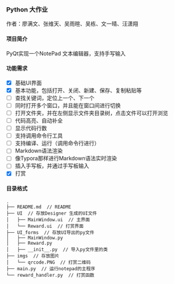 ### Python 大作业

作者：廖满文、张维天、吴雨暄、吴栋、文一晴、汪潇翔

#### 项目简介

PyQt实现一个NotePad 文本编辑器，支持手写输入

#### 功能需求

- [x]   基础UI界面
- [x]   基本功能，包括打开、关闭、新建、保存、复制粘贴等
- [ ]   查找关键词，定位上一个、下一个
- [ ]   同时打开多个窗口，并且能在窗口间进行切换
- [ ]   打开文件夹，并在左侧显示文件夹目录树，点击文件可以打开浏览
- [ ]   代码高亮、自动补全
- [ ]   显示代码行数
- [ ]   支持调用命令行工具
- [ ]   支持编译、运行（调用命令行进行）
- [ ]   Markdown语法渲染
- [ ]   像Typora那样进行Markdown语法实时渲染
- [ ]   插入手写板，并通过手写板输入
- [x]   打赏

#### 目录格式

```
.
├── README.md  // README
├── UI  // 存放Designer 生成的UI文件
│   ├── MainWindow.ui  // 主界面
│   └── Reward.ui  // 打赏界面
├── UI_forms  // 存放UI导出的py文件
│   ├── MainWindow.py
│   ├── Reward.py
│   ├── __init__.py  // 导入py文件里的类
├── imgs  // 存放图片
│   └── qrcode.PNG  // 打赏二维码
├── main.py  // 运行notepad的主程序
└── reward_handler.py  // 打赏函数
```







